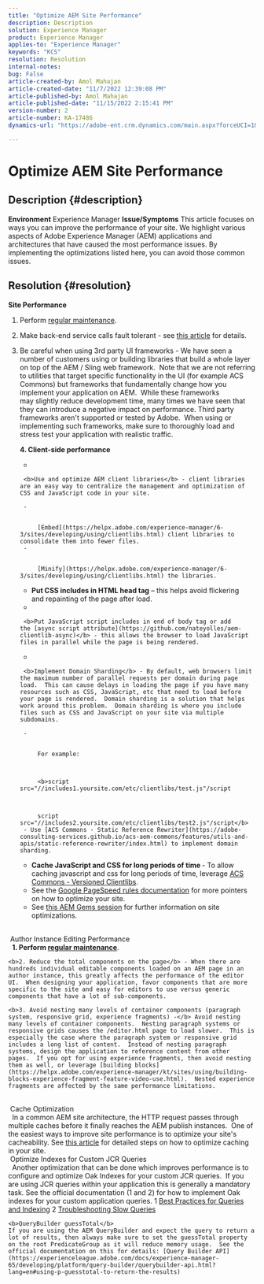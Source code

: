 ```yaml
---
title: "Optimize AEM Site Performance"
description: Description
solution: Experience Manager
product: Experience Manager
applies-to: "Experience Manager"
keywords: "KCS"
resolution: Resolution
internal-notes: 
bug: False
article-created-by: Amol Mahajan
article-created-date: "11/7/2022 12:39:08 PM"
article-published-by: Amol Mahajan
article-published-date: "11/15/2022 2:15:41 PM"
version-number: 2
article-number: KA-17486
dynamics-url: "https://adobe-ent.crm.dynamics.com/main.aspx?forceUCI=1&pagetype=entityrecord&etn=knowledgearticle&id=149c3c27-995e-ed11-9561-6045bd006704"

---
```

# Optimize AEM Site Performance

## Description {#description}

<b>Environment</b>
Experience Manager
<b>Issue/Symptoms</b>
This article focuses on ways you can improve the performance of your site. We highlight various aspects of Adobe Experience Manager (AEM) applications and architectures that have caused the most performance issues. By implementing the optimizations listed here, you can avoid those common issues.


## Resolution {#resolution}


<b>Site Performance</b>

1. Perform [regular maintenance](https://helpx.adobe.com/experience-manager/kb/AEM6-Maintenance-Guide.html).
2. Make back-end service calls fault tolerant - see [this article](https://helpx.adobe.com/experience-manager/kb/backend-web-service-call-blocking-threads-AEM.html) for details.
3. Be careful when using 3rd party UI frameworks - We have seen a number of customers using or building libraries that build a whole layer on top of the AEM / Sling web framework.  Note that we are not referring to utilities that target specific functionality in the UI (for example ACS Commons) but frameworks that fundamentally change how you implement your application on AEM.  While these frameworks may slightly reduce development time, many times we have seen that they can introduce a negative impact on performance.
    Third party frameworks aren't supported or tested by Adobe.  When using or implementing such frameworks, make sure to thoroughly load and stress test your application with realistic traffic.  

    <b>4. Client-side performance</b>

    - 

    
        <b>Use and optimize AEM client libraries</b> - client libraries are an easy way to centralize the management and optimization of CSS and JavaScript code in your site.

        - 

        
            [Embed](https://helpx.adobe.com/experience-manager/6-3/sites/developing/using/clientlibs.html) client libraries to consolidate them into fewer files.
        - 

        
            [Minify](https://helpx.adobe.com/experience-manager/6-3/sites/developing/using/clientlibs.html) the libraries.
    - <b>Put CSS includes in HTML head tag</b> – this helps avoid flickering and repainting of the page after load.
    - 

    
        <b>Put JavaScript script includes in end of body tag or add the [async script attribute](https://github.com/nateyolles/aem-clientlib-async)</b> - this allows the browser to load JavaScript files in parallel while the page is being rendered.
    - 

    
        <b>Implement Domain Sharding</b> - By default, web browsers limit the maximum number of parallel requests per domain during page load.  This can cause delays in loading the page if you have many resources such as CSS, JavaScript, etc that need to load before your page is rendered.  Domain sharding is a solution that helps work around this problem.  Domain sharding is where you include files such as CSS and JavaScript on your site via multiple subdomains.

        - 

        
            For example:

        

            <b>script src="//includes1.yoursite.com/etc/clientlibs/test.js"/script

        

            script src="//includes2.yoursite.com/etc/clientlibs/test2.js"/script</b>
        - Use [ACS Commons - Static Reference Rewriter](https://adobe-consulting-services.github.io/acs-aem-commons/features/utils-and-apis/static-reference-rewriter/index.html) to implement domain sharding.
    - <b>Cache JavaScript and CSS for long periods of time </b>- To allow caching javascript and css for long periods of time, leverage [ACS Commons - Versioned Clientlibs](https://adobe-consulting-services.github.io/acs-aem-commons/features/versioned-clientlibs/index.html).
    - See the [Google PageSpeed rules documentation](https://developers.google.com/speed/docs/insights/rules) for more pointers on how to optimize your site.
    - See [this AEM Gems session](https://docs.adobe.com/ddc/en/gems/aem-web-performance.html) for further information on site optimizations.

<br> Author Instance Editing Performance<br>     <b>1. Perform [regular maintenance](https://helpx.adobe.com/experience-manager/kb/AEM6-Maintenance-Guide.html)</b>.

    <b>2. Reduce the total components on the page</b> - When there are hundreds individual editable components loaded on an AEM page in an author instance, this greatly affects the performance of the editor UI.  When designing your application, favor components that are more specific to the site and easy for editors to use versus generic components that have a lot of sub-components.

    <b>3. Avoid nesting many levels of container components (paragraph system, responsive grid, experience fragments) -</b> Avoid nesting many levels of container components.  Nesting paragraph systems or responsive grids causes the /editor.html page to load slower.  This is especially the case where the paragraph system or responsive grid includes a long list of content.  Instead of nesting paragraph systems, design the application to reference content from other pages.  If you opt for using experience fragments, then avoid nesting them as well, or leverage [building blocks](https://helpx.adobe.com/experience-manager/kt/sites/using/building-blocks-experience-fragment-feature-video-use.html).  Nested experience fragments are affected by the same performance limitations.
<br> Cache Optimization<br>     In a common AEM site architecture, the HTTP request passes through multiple caches before it finally reaches the AEM publish instances.  One of the easiest ways to improve site performance is to optimize your site's cacheability.
    See [this article](https://helpx.adobe.com/experience-manager/kb/optimizing-aem-site-caches.html) for detailed steps on how to optimize caching in your site.
<br> Optimize Indexes for Custom JCR Queries<br>     Another optimization that can be done which improves performance is to configure and optimize Oak Indexes for your custom JCR queries.  If you are using JCR queries within your application this is generally a mandatory task.
    See the official documentation (1 and 2) for how to implement Oak indexes for your custom application queries.
    1 [Best Practices for Queries and Indexing](https://experienceleague.adobe.com/docs/experience-manager-65/deploying/practices/best-practices-for-queries-and-indexing.html?lang=en)
    2 [Troubleshooting Slow Queries](https://experienceleague.adobe.com/docs/experience-manager-65/developing/bestpractices/troubleshooting-slow-queries.html?lang=en)
    
    <b>QueryBuilder guessTotal</b>
    If you are using the AEM QueryBuilder and expect the query to return a lot of results, then always make sure to set the guessTotal property on the root PredicateGroup as it will reduce memory usage.  See the official documentation on this for details: [Query Builder API](https://experienceleague.adobe.com/docs/experience-manager-65/developing/platform/query-builder/querybuilder-api.html?lang=en#using-p-guesstotal-to-return-the-results)

